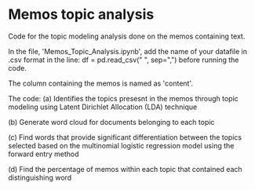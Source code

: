 # Memos topic analysis
Code for the topic modeling analysis done on the memos containing text.

In the file, 'Memos_Topic_Analysis.ipynb', add the name of your datafile in .csv format in the line: df = pd.read_csv(" ", sep=",") before running the code.

The column containing the memos is named as 'content'.

The code:
(a) Identifies the topics presesnt in the memos through topic modeling using Latent Dirichlet Allocation (LDA) technique

(b) Generate word cloud for documents belonging to each topic

(c) Find words that provide significant differentiation between the topics selected based on the multinomial logistic regression model using the forward entry method

(d) Find the percentage of memos within each topic that contained each distinguishing word
